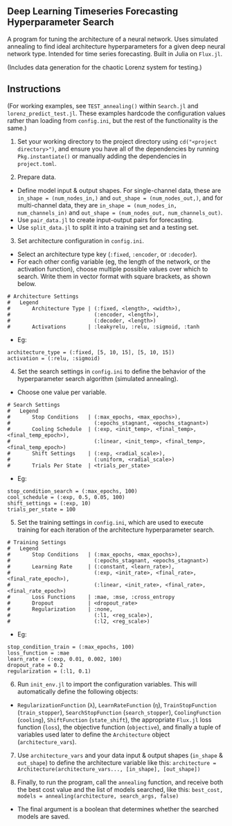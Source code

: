 ## Deep Learning Timeseries Forecasting Hyperparameter Search

A program for tuning the architecture of a neural network. Uses simulated annealing to find ideal architecture hyperparameters for a given deep neural network type. Intended for time series forecasting. Built in Julia on `Flux.jl`.

(Includes data generation for the chaotic Lorenz system for testing.)


## Instructions

(For working examples, see `TEST_annealing()` within `Search.jl` and `lorenz_predict_test.jl`. These examples hardcode the configuration values rather than loading from `config.ini`, but the rest of the functionality is the same.)

1. Set your working directory to the project directory using `cd("<project directory>")`, and ensure you have all of the dependencies by running `Pkg.instantiate()` or manually adding the dependencies in `project.toml`.

2. Prepare data.
  - Define model input & output shapes. For single-channel data, these are `in_shape = (num_nodes_in,)` and `out_shape = (num_nodes_out,)`, and for multi-channel data, they are `in_shape = (num_nodes_in, num_channels_in)` and `out_shape = (num_nodes_out, num_channels_out)`.
  - Use `pair_data.jl` to create input-output pairs for forecasting.
  - Use `split_data.jl` to split it into a training set and a testing set.
     
3. Set architecture configuration in `config.ini`.
  - Select an architecture type key (`:fixed`, `:encoder`, or `:decoder`).
  - For each other config variable (eg, the length of the network, or the activation function), choose multiple possible values over which to search. Write them in vector format with square brackets, as shown below.
  ```
  # Architecture Settings
  #   Legend
  #       Architecture Type | (:fixed, <length>, <width>),
  #                           (:encoder, <length>),
  #                           (:decoder, <length>)
  #       Activations       | :leakyrelu, :relu, :sigmoid, :tanh
  ```
  - Eg:
  ```
  architecture_type = (:fixed, [5, 10, 15], [5, 10, 15])
  activation = (:relu, :sigmoid)
  ```

4. Set the search settings in `config.ini` to define the behavior of the hyperparameter search algorithm (simulated annealing).
  - Choose one value per variable.
  ```
  # Search Settings
  #   Legend
  #       Stop Conditions   | (:max_epochs, <max_epochs>),
  #                           (:epochs_stagnant, <epochs_stagnant>)
  #       Cooling Schedule  | (:exp, <init_temp>, <final_temp>, <final_temp_epoch>),
  #                           (:linear, <init_temp>, <final_temp>, <final_temp_epoch>)
  #       Shift Settings    | (:exp, <radial_scale>),
  #                           (:uniform, <radial_scale>)
  #       Trials Per State  | <trials_per_state>
  ```
  - Eg:
  ```
  stop_condition_search = (:max_epochs, 100)
  cool_schedule = (:exp, 0.5, 0.05, 100)
  shift_settings = (:exp, 10)
  trials_per_state = 100
  ```
  
5. Set the training settings in `config.ini`, which are used to execute training for each iteration of the architecture hyperparameter search.
  ```
  # Training Settings
  #   Legend
  #       Stop Conditions   | (:max_epochs, <max_epochs>),
  #                           (:epochs_stagnant, <epochs_stagnant>)
  #       Learning Rate     | (:constant, <learn_rate>),
  #                           (:exp, <init_rate>, <final_rate>, <final_rate_epoch>),
  #                           (:linear, <init_rate>, <final_rate>, <final_rate_epoch>)
  #       Loss Functions    | :mae, :mse, :cross_entropy
  #       Dropout           | <dropout_rate>
  #       Regularization    | :none,
  #                           (:l1, <reg_scale>),
  #                           (:l2, <reg_scale>)
  ```
  - Eg:
  ```
  stop_condition_train = (:max_epochs, 100)
  loss_function = :mae
  learn_rate = (:exp, 0.01, 0.002, 100)
  dropout_rate = 0.2
  regularization = (:l1, 0.1)
  ```

6. Run `init_env.jl` to import the configuration variables. This will automatically define the following objects:
  - `RegularizationFunction` (`λ`), `LearnRateFunction` (`η`), `TrainStopFunction` (`train_stopper`), `SearchStopFunction` (`search_stopper`), `CoolingFunction` (`cooling`), `ShiftFunction` (`state_shift`), the appropriate `Flux.jl` loss function (`loss`), the objective function (`objective`), and finally a tuple of variables used later to define the `Architecture` object (`architecture_vars`).

7. Use `architecture_vars` and your data input & output shapes (`in_shape` & `out_shape`) to define the architecture variable like this:
  `architecture = Architecture(architecture_vars..., [in_shape], [out_shape])`

9. Finally, to run the program, call the `annealing` function, and receive both the best cost value and the list of models searched, like this:
  `best_cost, models = annealing(architecture, search_args, false)`
  - The final argument is a boolean that determines whether the searched models are saved.
